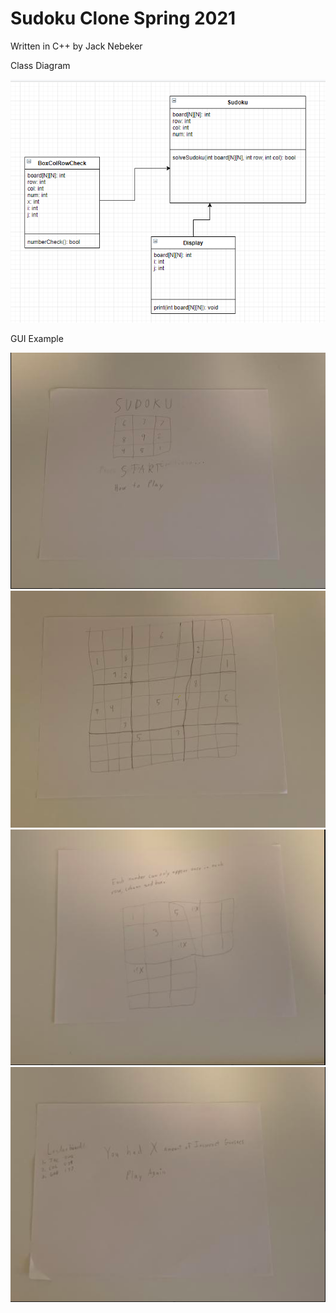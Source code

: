 # Sudoku Clone Spring 2021
Written in C++ by Jack Nebeker

Class Diagram

![Image of Class Diagram](https://github.com/StayFrostyLads/CPP/blob/gh-pages/images/sudokuclassdiagram.PNG)

GUI Example

![Image of GUI](https://github.com/StayFrostyLads/CPP/blob/gh-pages/images/gui.png)
![Second Image of GUI](https://github.com/StayFrostyLads/CPP/blob/gh-pages/images/gui2.png)
![Third Image of GUI](https://github.com/StayFrostyLads/CPP/blob/gh-pages/images/gui3.png)
![Fourth Image of GUI](https://github.com/StayFrostyLads/CPP/blob/gh-pages/images/gui4.png)

